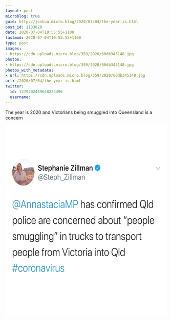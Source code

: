 ```yaml
---
layout: post
microblog: true
guid: http://joshua.micro.blog/2020/07/04/the-year-is.html
post_id: 1133820
date: 2020-07-04T10:55:55+1100
lastmod: 2020-07-04T10:55:55+1100
type: post
images:
- https://cdn.uploads.micro.blog/359/2020/60db345148.jpg
photos:
- https://cdn.uploads.micro.blog/359/2020/60db345148.jpg
photos_with_metadata:
- url: https://cdn.uploads.micro.blog/359/2020/60db345148.jpg
url: /2020/07/04/the-year-is.html
twitter:
  id: 1279202449648234496
  username: 
---
```

The year is 2020 and Victorians being smuggled into Queensland is a concern

<img src="uploads/2020/60db345148.jpg" width="600" height="600" alt="" />
